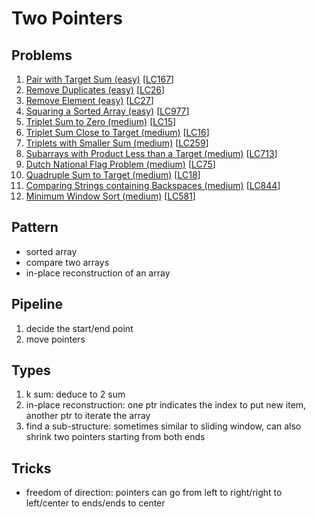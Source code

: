 # Two Pointers

## Problems

1. [Pair with Target Sum (easy)](Pair-with-Target-Sum-(easy).py)
[[LC167](https://leetcode.com/problems/two-sum-ii-input-array-is-sorted)]
1. [Remove Duplicates (easy)](Remove-Duplicates-(easy).py)
[[LC26](https://leetcode.com/problems/remove-duplicates-from-sorted-array)]
1. [Remove Element (easy)](Remove-Element-(easy).py)
[[LC27](https://leetcode.com/problems/remove-element)]
1. [Squaring a Sorted Array (easy)](Squaring-a-Sorted-Array-(easy).py)
[[LC977](https://leetcode.com/problems/squares-of-a-sorted-array)]
1. [Triplet Sum to Zero (medium)](Triplet-Sum-to-Zero-(medium).py)
[[LC15](https://leetcode.com/problems/3sum)]
1. [Triplet Sum Close to Target (medium)](Triplet-Sum-Close-to-Target-(medium).py)
[[LC16](https://leetcode.com/problems/3sum-closest)]
1. [Triplets with Smaller Sum (medium)](Triplets-with-Smaller-Sum-(medium).py)
[[LC259](https://leetcode.com/problems/3sum-smaller)]
1. [Subarrays with Product Less than a Target (medium)](Subarrays-with-Product-Less-than-a-Target-(medium).py)
[[LC713](https://leetcode.com/problems/subarray-product-less-than-k)]
1. [Dutch National Flag Problem (medium)](Dutch-National-Flag-Problem-(medium).py)
[[LC75](https://leetcode.com/problems/sort-colors)]
1. [Quadruple Sum to Target (medium)](Quadruple-Sum-to-Target-(medium).py)
[[LC18](https://leetcode.com/problems/4sum)]
1. [Comparing Strings containing Backspaces (medium)](Comparing-Strings-containing-Backspaces-(medium).py)
[[LC844](https://leetcode.com/problems/backspace-string-compare)]
1. [Minimum Window Sort (medium)](Minimum-Window-Sort-(medium).py)
[[LC581](https://leetcode.com/problems/shortest-unsorted-continuous-subarray)]

## Pattern

- sorted array
- compare two arrays
- in-place reconstruction of an array

## Pipeline

1. decide the start/end point
2. move pointers

## Types

1. k sum: deduce to 2 sum
2. in-place reconstruction: one ptr indicates the index to put new item,
   another ptr to iterate the array
3. find a sub-structure: sometimes similar to sliding window, can also shrink two pointers starting from both ends

## Tricks

- freedom of direction: pointers can go from left to right/right to left/center to ends/ends to center
